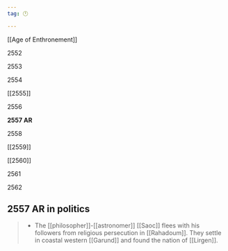 ```yaml
---
tag: 🕛

---
```

[[Age of Enthronement]]


2552

2553

2554

[[2555]]

2556

**2557 AR**

2558

[[2559]]

[[2560]]

2561

2562



## 2557 AR in politics

>  - The [[philosopher]]-[[astronomer]] [[Saoc]] flees with his followers from religious persecution in [[Rahadoum]]. They settle in coastal western [[Garund]] and found the nation of [[Lirgen]].






